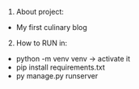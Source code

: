 1) About project:
  * My first culinary blog

2) How to RUN in:
  * python -m venv venv -> activate it
  * pip install requirements.txt
  * py manage.py runserver
